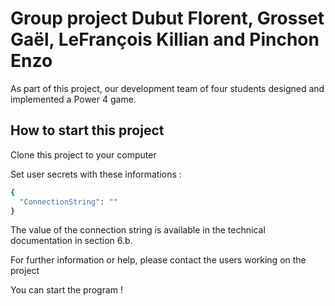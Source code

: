 # Group project Dubut Florent, Grosset Gaël, LeFrançois Killian and Pinchon Enzo

As part of this project, our development team of four students designed and implemented a Power 4 game.

## How to start this project

Clone this project to your computer

Set user secrets with these informations : 
```bash
{
  "ConnectionString": ""
}
```

The value of the connection string is available in the technical documentation in section 6.b.

For further information or help, please contact the users working on the project

You can start the program !
